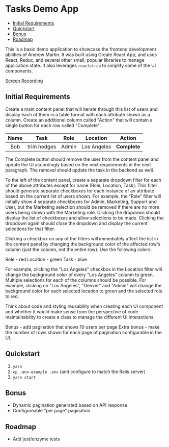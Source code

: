 # Tasks Demo App

- [Initial Requirements](#initial-requirements)
- [Quickstart](#quickstart)
- [Bonus](#bonus)
- [Roadmap](#roadmap)

This is a basic demo application to showcase the frontend development abilities of Andrew Martin. It was built using Create React App, and uses React, Redux, and several other small, popular libraries to manage application state. It also leverages `reactstrap` to simplify some of the UI components.

[Screen Recording](http://cloud.believelabs.com/cbac91e56848)

## Initial Requirements

Create a main content panel that will iterate through this list of users and display each of them in a table format with each attribute shown as a column. Create an additional column called "Action" that will contain a single button for each row called "Complete".

| Name  |    Task     | Role  |  Location   |    Action    |
| :---: | :---------: | :---: | :---------: | :----------: |
|  Bob  | trim hedges | Admin | Los Angeles | **Complete** |

The Complete button should remove the user from the content panel and update the UI accordingly based on the next requirements in the next paragraph. The removal should update the task in the backend as well.

To the left of the content panel, create a separate dropdown filter for each of the above attributes except for name (Role, Location, Task). This filter should generate separate checkboxes for each instance of an attribute based on the current list of users shown. For example, the "Role" filter will initially show 4 separate checkboxes for Admin, Marketing, Support and User, but the Marketing selection should be removed if there are no more users being shown with the Marketing role. Clicking the dropdown should display the list of checkboxes and allow selections to be made. Clicking the dropdown again should close the dropdown and display the current selections for that filter.

Clicking a checkbox on any of the filters will immediately affect the list in the content panel by changing the background color of the affected row's column (just the column, not the entire row). Use the following colors:

Role - red
Location - green
Task - blue

For example, clicking the "Los Angeles" checkbox in the Location filter will change the background color of every "Los Angeles" column to green. Multiple selections for each of the columns should be possible. For example, clicking on "Los Angeles", "Denver" and "Admin" will change the background color for each selected location to green and the selected role to red.

Think about code and styling reusability when creating each UI component and whether it would make sense from the perspective of code maintainability to create a class to manage the different UI interactions.

Bonus - add pagination that shows 10 users per page
Extra bonus - make the number of rows shown for each page of pagination configurable in the UI.

## Quickstart

1. `yarn`
2. `cp .env-example .env` (and configure to match the Rails server)
3. `yarn start`

## Bonus

- Dynamic pagination generated based on API response
- Configureable "per page" pagination

## Roadmap

- Add jest/enzyme tests
